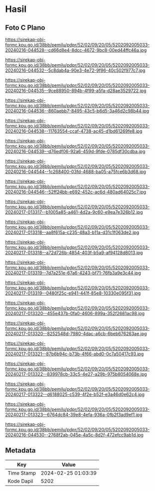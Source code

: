 # Hasil

## Foto C Plano

https://sirekap-obj-formc.kpu.go.id/38bb/pemilu/pdpr/52/02/09/20/05/5202092005033-20240216-044528--cd66d8e4-8dcc-4672-9bc8-00ed44ffc46a.jpg

https://sirekap-obj-formc.kpu.go.id/38bb/pemilu/pdpr/52/02/09/20/05/5202092005033-20240216-044532--5c8dab4a-90e3-4e72-9f96-40c502f977c7.jpg

https://sirekap-obj-formc.kpu.go.id/38bb/pemilu/pdpr/52/02/09/20/05/5202092005033-20240216-044535--9ce88950-894b-4f99-a5fa-d28ae3529722.jpg

https://sirekap-obj-formc.kpu.go.id/38bb/pemilu/pdpr/52/02/09/20/05/5202092005033-20240216-044536--860aebb7-8495-43c5-b6d5-3a46d2c98b44.jpg

https://sirekap-obj-formc.kpu.go.id/38bb/pemilu/pdpr/52/02/09/20/05/5202092005033-20240216-044538--11763554-ccaf-4738-ac45-d1bd61269fe8.jpg

https://sirekap-obj-formc.kpu.go.id/38bb/pemilu/pdpr/52/02/09/20/05/5202092005033-20240216-044539--d76edf06-92a6-459d-9fde-0785df30cdba.jpg

https://sirekap-obj-formc.kpu.go.id/38bb/pemilu/pdpr/52/02/09/20/05/5202092005033-20240216-044544--1c268400-03fd-4688-ba05-a75fce6b3d68.jpg

https://sirekap-obj-formc.kpu.go.id/38bb/pemilu/pdpr/52/02/09/20/05/5202092005033-20240216-044546--52ff24bb-e692-452c-ac6d-480ad64025c7.jpg

https://sirekap-obj-formc.kpu.go.id/38bb/pemilu/pdpr/52/02/09/20/05/5202092005033-20240217-013317--b1005a85-a461-4d2a-9c60-e9ea7e326b12.jpg

https://sirekap-obj-formc.kpu.go.id/38bb/pemilu/pdpr/52/02/09/20/05/5202092005033-20240217-013318--aa8f615a-c235-48a3-b11a-d31c1f063de2.jpg

https://sirekap-obj-formc.kpu.go.id/38bb/pemilu/pdpr/52/02/09/20/05/5202092005033-20240217-013318--a72d726b-4854-403f-b5a9-af94128d8013.jpg

https://sirekap-obj-formc.kpu.go.id/38bb/pemilu/pdpr/52/02/09/20/05/5202092005033-20240217-013319--7d7a251e-67a6-4243-bf71-76fb3a9e3c44.jpg

https://sirekap-obj-formc.kpu.go.id/38bb/pemilu/pdpr/52/02/09/20/05/5202092005033-20240217-013319--0480f25c-e941-441f-85e8-10330e095f31.jpg

https://sirekap-obj-formc.kpu.go.id/38bb/pemilu/pdpr/52/02/09/20/05/5202092005033-20240217-013320--455e437b-0fa0-4606-899a-352f2681ac98.jpg

https://sirekap-obj-formc.kpu.go.id/38bb/pemilu/pdpr/52/02/09/20/05/5202092005033-20240217-013320--8252548d-7980-4dac-a6cb-6beb676263ae.jpg

https://sirekap-obj-formc.kpu.go.id/38bb/pemilu/pdpr/52/02/09/20/05/5202092005033-20240217-013321--87b6b94c-b73b-4f66-abd0-0c7a50417c93.jpg

https://sirekap-obj-formc.kpu.go.id/38bb/pemilu/pdpr/52/02/09/20/05/5202092005033-20240217-013322--839978cb-33c5-4e27-a29b-975b8054068e.jpg

https://sirekap-obj-formc.kpu.go.id/38bb/pemilu/pdpr/52/02/09/20/05/5202092005033-20240217-013322--d6188025-c539-4f2e-b52f-e3a46d0e62c4.jpg

https://sirekap-obj-formc.kpu.go.id/38bb/pemilu/pdpr/52/02/09/20/05/5202092005033-20240217-013323--6764dc84-39e8-4efa-936a-0fb2f3ad9ef1.jpg

https://sirekap-obj-formc.kpu.go.id/38bb/pemilu/pdpr/52/02/09/20/05/5202092005033-20240216-044530--2768f2ab-045e-4a5c-8d2f-472efcc9ab1d.jpg


## Metadata

| Key        | Value               |
| ---------- | ------------------- |
| Time Stamp | 2024-02-25 01:03:39 |
| Kode Dapil | 5202                |




